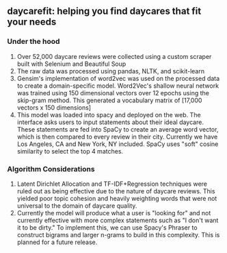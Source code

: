 ## daycarefit: helping you find daycares that fit your needs

### Under the hood
1. Over 52,000 daycare reviews were collected using a custom scraper built with Selenium and Beautiful Soup
2. The raw data was processed using pandas, NLTK, and scikit-learn
3. Gensim's implementation of word2vec was used on the processed data to create a domain-specific model. Word2Vec's shallow neural network was trained using 150 dimensional vectors over 12 epochs using the skip-gram method. This generated a vocabulary matrix of [17,000 vectors x 150 dimensions]
3. This model was loaded into spacy and deployed on the web. The interface asks users to input statements about their ideal daycare. These statements are fed into SpaCy to create an average word vector, which is then compared to every review in their city. Currently we have Los Angeles, CA and New York, NY included. SpaCy uses "soft" cosine similarity to select the top 4 matches.

### Algorithm Considerations
1. Latent Dirichlet Allocation and TF-IDF+Regression techniques were ruled out as being effective due to the nature of daycare reviews. This yielded poor topic cohesion and heavily weighting words that were not universal to the domain of daycare quality.
2. Currently the model will produce what a user is "looking for" and not currently effective with more complex statements such as "I don't want it to be dirty." To implement this, we can use Spacy's Phraser to construct bigrams and larger n-grams to build in this complexity. This is planned for a future release.
